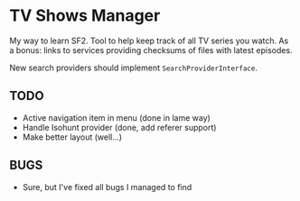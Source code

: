 TV Shows Manager
===============

My way to learn SF2. Tool to help keep track of all TV series you watch.
As a bonus: links to services providing checksums of files with latest episodes.

New search providers should implement `SearchProviderInterface`.

TODO
----

* Active navigation item in menu (done in lame way)
* Handle Isohunt provider (done, add referer support)
* Make better layout (well...)

BUGS
----

* Sure, but I've fixed all bugs I managed to find
